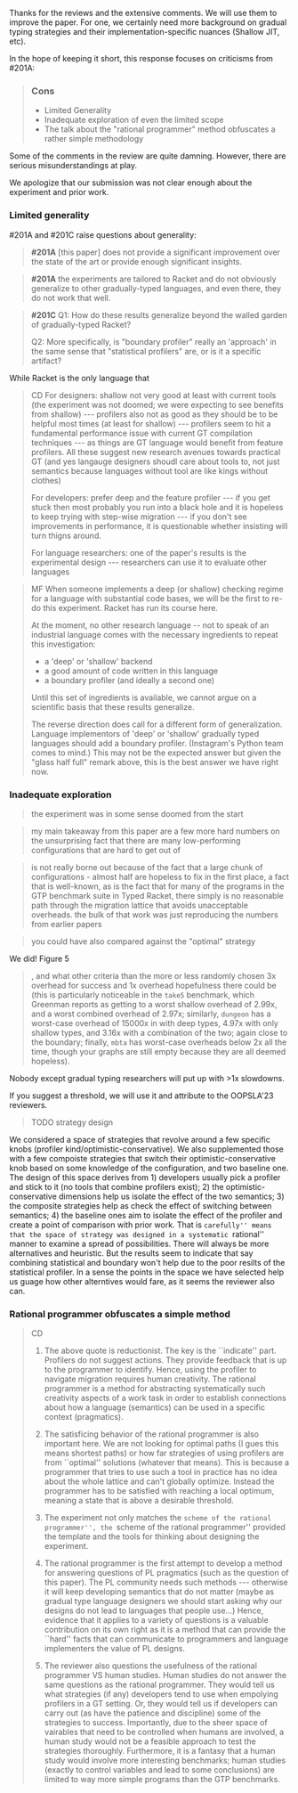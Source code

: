 Thanks for the reviews and the extensive comments. We will use them to improve
the paper. For one, we certainly need more background on gradual typing
strategies and their implementation-specific nuances (Shallow JIT, etc).

In the hope of keeping it short, this response focuses on criticisms from #201A:

> ### Cons
> - Limited Generality
> - Inadequate exploration of even the limited scope
> - The talk about the "rational programmer" method obfuscates a rather simple
>   methodology

Some of the comments in the review are quite damning. However, there are
serious misunderstandings at play.

We apologize that our submission was not clear enough about the experiment
and prior work.


### Limited generality

#201A and #201C raise questions about generality:

> **#201A** [this paper] does not provide a significant improvement over the
> state of the art or provide enough significant insights.

> **#201A**
> the experiments are tailored to Racket and do not obviously generalize to
> other gradually-typed languages, and even there, they do not work that well.

> **#201C**
> Q1: How do these results generalize beyond the walled garden of
> gradually-typed Racket?
>
> Q2: More specifically, is "boundary profiler" really an 'approach' in the
> same sense that "statistical profilers" are, or is it a specific artifact?

While Racket is the only language that 

> CD
> For designers: shallow not very good at least with current tools (the
> experiment was not doomed; we were expecting to see benefits from shallow)
> --- profilers also not as good as they should be to be helpful most times
> (at least for shallow) --- profilers seem to hit a fundamental
> performance issue with current GT compilation techniques --- as things are
> GT language would benefit from feature profilers. All these suggest new
> research avenues towards practical GT (and yes langauge designers shoudl
> care about tools to, not just semantics because languages without tool
> are like kings without clothes)
> 
> For developers: prefer deep and the feature profiler --- if you get stuck
> then most probably you run into a black hole and it is hopeless to keep
> trying with step-wise migration --- if you don't see improvements in
> performance, it is questionable whether insisting will turn thigns around.
> 
> For language researchers: one of the paper's results is the experimental
> design --- researchers can use it to evaluate other languages


> MF
> When someone implements a deep (or shallow) checking regime for a
> language with substantial code bases, we will be the first to re-do
> this experiment. Racket has run its course here. 
> 
> At the moment, no other research language -- not to speak of an
> industrial language comes with the necessary ingredients to repeat
> this investigation:
> 
> - a 'deep' or 'shallow' backend
> - a good amount of code written in this language
> - a boundary profiler (and ideally a second one)
> 
> Until this set of ingredients is available, we cannot argue on a
> scientific basis that these results generalize.
> 
> The reverse direction does call for a different form of
> generalization. Language implementors of 'deep' or 'shallow' gradually
> typed languages should add a boundary profiler. (Instagram's Python
> team comes to mind.) This may not be the expected answer but given the
> "glass half full" remark above, this is the best answer we have right
> now.




### Inadequate exploration

> the experiment was in some sense doomed from the start

> my main takeaway from this paper are a few more hard numbers on the
> unsurprising fact that there are many low-performing configurations that are
> hard to get out of

> is not really borne out because of the fact that a large chunk of
> configurations - almost half are hopeless to fix in the first place, a fact
> that is well-known, as is the fact that for many of the programs in the GTP
> benchmark suite in Typed Racket, there simply is no reasonable path through the
> migration lattice that avoids unacceptable overheads.
> the bulk of that work was just reproducing the numbers from earlier papers

> you could have also compared against the "optimal" strategy

We did! Figure 5

> , and what other criteria than the more or less randomly chosen 3x overhead
> for success and 1x overhead hopefulness there could be (this is particularly
> noticeable in the `take5` benchmark, which Greenman reports as getting to a
> worst shallow overhead of 2.99x, and a worst combined overhead of 2.97x;
> similarly, `dungeon` has a worst-case overhead of 15000x in with deep types,
> 4.97x with only shallow types, and 3.16x with a combination of the two; again
> close to the boundary; finally, `mbta` has worst-case overheads below 2x all
> the time, though your graphs are still empty because they are all deemed
> hopeless).

Nobody except gradual typing researchers will put up with >1x slowdowns.

If you suggest a threshold, we will use it and attribute to the OOPSLA'23 reviewers.

> TODO strategy design

We considered a space of strategies that revolve around a few specific
knobs (profiler kind/optimistic-conservative). We also supplemented those
with a few compoiste strategies that switch their optimistic-conservative
knob based on some knowledge of the configuration, and two baseline one.
The design of this space derives from 1) developers usually pick a
profiler and stick to it (no tools that combine profilers exist); 2) the
optimistic-conservative dimensions help us isolate the effect of the two
semantics; 3) the composite strategies help as check the effect of
switching between semantics; 4) the baseline ones aim to isolate the
effect of the profiler and create a point of comparison with prior work.
That is ``carefully'' means that the space of strategy was designed in a
systematic ``rational'' manner to examine a spread of possibilities. There
will always be more alternatives and heuristic. But the results seem to
indicate that say combining statistical and boundary won't help due to the
poor resilts of the statistical profiler. In a sense the points in the
space we have selected help us guage how other alterntives would fare, as
it seems the reviewer also can. 



### Rational programmer obfuscates a simple method



> CD
> 1) The above quote is reductionist. The key is the ``indicate'' part.
> Profilers do not suggest actions. They provide feedback that is up to the
> programmer to identify. Hence, using the profiler to navigate migration
> requires human creativity. The rational programmer is a method for
> abstracting systematically such creativity aspects of a work task in order
> to establish connections about how a language (semantics) can be used in
> a specific context (pragmatics). 
> 
> 2) The satisficing behavior of the rational programmer is also important
> here. We are not looking for optimal paths (I gues this means shortest
> paths) or how far strategies of using profilers are from ``optimal''
> solutions (whatever that means). This is because a programmer that tries
> to use such a tool in practice has no idea about the whole lattice and
> can't globally optimize. Instead the programmer has to be satisfied with
> reaching a local optimum, meaning a state that is above a desirable
> threshold.  
> 
> 3) The experiment not only matches the ``scheme of the rational
> programmer'', the ``scheme of the rational programmer'' provided the
> template and the tools for thinking about designing the experiment. 
> 
> 4) The rational programmer is the first attempt to develop a method for
> answering questions of PL pragmatics (such as the question of this paper).
> The PL community needs such methods --- otherwise it will keep developing
> semantics that do not matter (maybe as gradual type language designers we
> should start asking why our designs do not lead to languages that people
> use...) Hence, evidence that it applies to a variety of questions is a
> valuable contribution on its own right as it is a method that can provide
> the ``hard'' facts that can communicate to programmers and language
> implementers the value of PL designs. 
> 
> 5) The reviewer also questions the usefulness of the rational programmer
> VS human studies. Human studies do not answer the same questions as the
> rational programmer. They would tell us what strategies (if any)
> developers tend to use when empolying profilers in a GT setting. Or,
> they would tell us if developers can carry out (as have the patience and
> discipline) some of the strategies to success. Importantly, due to the
> sheer space of vairables that need to be controlled when humans are
> involved, a human study would not be a feasible approach to test the
> strategies thoroughly. Furthermore, it is a fantasy that a human study
> would involve more interesting benchmarks; human studies (exactly to
> control variables and lead to some conclusions) are limited to way more
> simple programs than the GTP benchmarks. 






